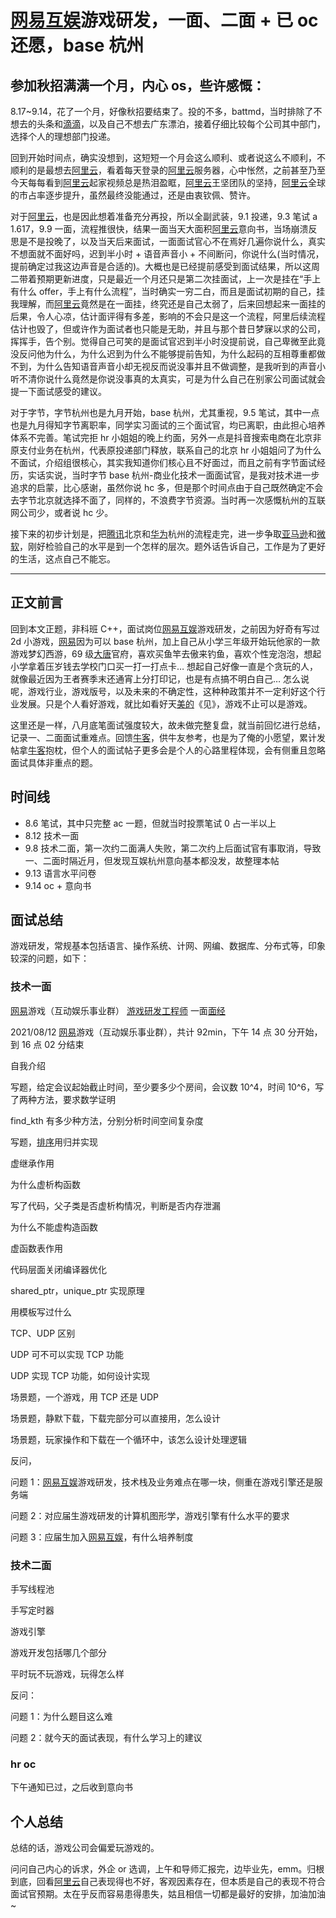 
# [网易互娱]()游戏研发，一面、二面 + 已 oc 还愿，base 杭州

## 参加秋招满满一个月，内心 os，些许感慨：

8.17~9.14，花了一个月，好像秋招要结束了。投的不多，battmd，当时排除了不想去的头条和[滴滴]()，以及自己不想去广东漂泊，接着仔细比较每个公司其中部门，选择个人的理想部门投递。

回到开始时间点，确实没想到，这短短一个月会这么顺利、或者说这么不顺利，不顺利的是最想去[阿里云]()，看着每天登录的[阿里云]()服务器，心中怅然，之前甚至乃至今天每每看到[阿里云]()起家视频总是热泪盈眶，[阿里云]()王坚团队的坚持，[阿里云]()全球的市占率逐步提升，虽然最终没能通过，还是由衷钦佩、赞许。

对于[阿里云]()，也是因此想着准备充分再投，所以全副武装，9.1 投递，9.3 笔试 a 1.617，9.9 一面，流程推很快，结果一面当天大面积[阿里云]()意向书，当场崩溃反思是不是投晚了，以及当天后来面试，一面面试官心不在焉好几遍你说什么，真实不想面就不面好吗，迟到半小时 + 语音声音小 + 不间断问，你说什么(当时情况，提前确定过我这边声音是合适的)。大概也是已经提前感受到面试结果，所以这周二带着预期更新进度，只是最近一个月还只是第二次挂面试，上一次是挂在“手上有什么 offer，手上有什么流程”，当时确实一穷二白，而且是面试初期的自己，挂我理解，而[阿里云]()竟然是在一面挂，终究还是自己太弱了，后来回想起来一面挂的后果，令人心凉，估计面评得有多差，影响的不会只是这一个流程，阿里后续流程估计也毁了，但或许作为面试者也只能是无助，并且与那个昔日梦寐以求的公司，挥挥手，告个别。觉得自己可笑的是面试官迟到半小时没提前说，自己卑微至此竟没反问他为什么，为什么迟到为什么不能够提前告知，为什么起码的互相尊重都做不到，为什么告知语音声音小却无视反而说没事并且不做调整，是我听到的声音小听不清你说什么竟然是你说没事真的太真实，可是为什么自己在别家公司面试就会提一下面试感受的建议。

对于字节，字节杭州也是九月开始，base 杭州，尤其重视，9.5 笔试，其中一点也是九月得知字节离职率，同学实习面试的三个面试官，均已离职，由此担心培养体系不完善。笔试完拒 hr 小姐姐的晚上约面，另外一点是抖音搜索电商在北京非原支付业务在杭州，代表原投递部门释放，联系自己的北京 hr 小姐姐问了为什么不面试，介绍组很核心，其实我知道你们核心且不好面过，而且之前有字节面试经历，实话实说，当时字节 base 杭州-商业化技术一面面试官，是我对技术进一步追求的启蒙，比心感谢，虽然你说 hc 多，但是那个时间点由于自己既然确定不会去字节北京就选择不面了，同样的，不浪费字节资源。当时再一次感慨杭州的互联网公司少，或者说 hc 少。

接下来的初步计划是，把[腾讯]()北京和[华为]()杭州的流程走完，进一步争取[亚马逊]()和[微软]()，刚好检验自己的水平是到一个怎样的层次。题外话告诉自己，工作是为了更好的生活，这点自己不能忘。

------

## 正文前言

回到本文正题，非科班 C++，面试岗位[网易互娱]()游戏研发，之前因为好奇有写过 2d 小游戏，[网易]()因为可以 base 杭州，加上自己从小学三年级开始玩他家的一款游戏梦幻西游，69 级[大唐]()官府，喜欢买鱼竿去傲来钓鱼，喜欢个性宠泡泡，想起小学拿着压岁钱去学校门口买一打一打点卡… 想起自己好像一直是个贪玩的人，就像最近因为王者赛季末还通宵上分打印记，也是有点搞不明白自己… 怎么说呢，游戏行业，游戏版号，以及未来的不确定性，这种种政策并不一定利好这个行业发展。只是个人看好游戏，就比如看好天[美的]()《见》，游戏不止可以是游戏。

这里还是一样，八月底笔面试强度较大，故未做完整复盘，就当前回忆进行总结，记录一、二面面试重难点。回馈[牛客]()，供牛友参考，也是为了俺的小愿望，累计发帖拿[牛客]()抱枕，但个人的面试帖子更多会是个人的心路里程体现，会有侧重且忽略面试具体非重点的题。

## 时间线

- 8.6 笔试，其中只完整 ac 一题，但就当时投票笔试 0 占一半以上 
- 8.12 技术一面 
- 9.8 技术二面，第一次约二面满人失败，第二次约上后面试官有事取消，导致一、二面时隔近月，但发现互娱杭州意向基本都没发，故整理本帖 
- 9.13 语言水平问卷 
- 9.14 oc + 意向书 

## 面试总结

游戏研发，常规基本包括语言、操作系统、计网、网编、数据库、分布式等，印象较深的问题，如下：

### 技术一面

[网易]()游戏（互动娱乐事业群） [游戏研发工程师]() 一面[面经]()

2021/08/12 [网易]()游戏（互动娱乐事业群），共计 92min，下午 14 点 30 分开始，到 16 点 02 分结束

自我介绍

写题，给定会议起始截止时间，至少要多少个房间，会议数 10^4，时间 10^6，写了两种方法，要求数学证明

find_kth 有多少种方法，分别分析时间空间复杂度

写题，[排序]()用归并实现

虚继承作用

为什么虚析构函数

写了代码，父子类是否虚析构情况，判断是否内存泄漏

为什么不能虚构造函数

虚函数表作用

代码层面关闭编译器优化

shared_ptr，unique_ptr 实现原理

用模板写过什么

TCP、UDP 区别

UDP 可不可以实现 TCP 功能

UDP 实现 TCP 功能，如何设计实现

场景题，一个游戏，用 TCP 还是 UDP

场景题，静默下载，下载完部分可以直接用，怎么设计

场景题，玩家操作和下载在一个循环中，该怎么设计处理逻辑

反问，

问题 1：[网易互娱]()游戏研发，技术栈及业务难点在哪一块，侧重在游戏引擎还是服务端

问题 2：对应届生游戏研发的计算机图形学，游戏引擎有什么水平的要求

问题 3：应届生加入[网易互娱]()，有什么培养制度

### 技术二面

手写线程池

手写定时器

游戏引擎

游戏开发包括哪几个部分

平时玩不玩游戏，玩得怎么样

反问：

问题 1：为什么题目这么难

问题 2：就今天的面试表现，有什么学习上的建议

### hr oc

下午通知已过，之后收到意向书

## 个人总结

总结的话，游戏公司会偏爱玩游戏的。

问问自己内心的诉求，外企 or 选调，上午和导师汇报完，边毕业先，emm。归根到底，回看[阿里云]()自己表现得也不好，客观因素存在，但本质是自己的表现不符合面试官预期。太在乎反而容易患得患失，姑且相信一切都是最好的安排，加油加油~
